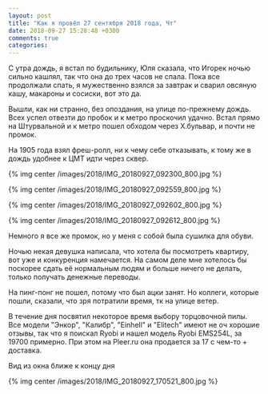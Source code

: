 ```yaml
---
layout: post
title: "Как я провёл 27 сентября 2018 года, Чт"
date: 2018-09-27 15:28:48 +0300
comments: true
categories: 
---
```

С утра дождь, я встал по будильнику, Юля сказала, что Игорек ночью сильно кашлял, так что она до трех часов не спала. Пока все продолжали спать, я мужественно взялся за завтрак и сварил овсяную кашу, макароны и сосиски, вот это да. 

Вышли, как ни странно, без опоздания, на улице по-прежнему дождь. Всех успел отвезти до пробок и к метро проскочил удачно. Встал прямо на Штурвальной и к метро пошел обходом через Х.бульвар, и почти не промок.

На 1905 года взял фреш-ролл, ни к чему себе отказывать, к тому же в дождь удобнее к ЦМТ идти через сквер. 

{% img center /images/2018/IMG_20180927_092300_800.jpg %}

{% img center /images/2018/IMG_20180927_092559_800.jpg %}

{% img center /images/2018/IMG_20180927_092602_800.jpg %}

{% img center /images/2018/IMG_20180927_092612_800.jpg %}

Немного я все же промок, но у меня с собой была сушилка для обуви.

Ночью некая девушка написала, что хотела бы посмотреть квартиру, вот уже и конкуренция намечается. На самом деле мне хотелось бы поскорее сдать её нормальным людям и больше ничего не делать, только получать денежные переводы. 

На пинг-понг не пошел, потому что был ацки занят. Но коллеги, которые пошли, сказали, что зря потратили время, тк на улице ветер.

В течение дня посвятил некоторое время выбору торцовочной пилы. Все модели "Энкор", "Калибр", "Einhell" и "Elitech" имеют не оч хорошие отзывы, так что я поискал Ryobi и нашел модель Ryobi EMS254L, за 19700 примерно. При этом на Pleer.ru она продается за 17 с чем-то + доставка.

Вид из окна ближе к концу дня 

{% img center /images/2018/IMG_20180927_170521_800.jpg %}
